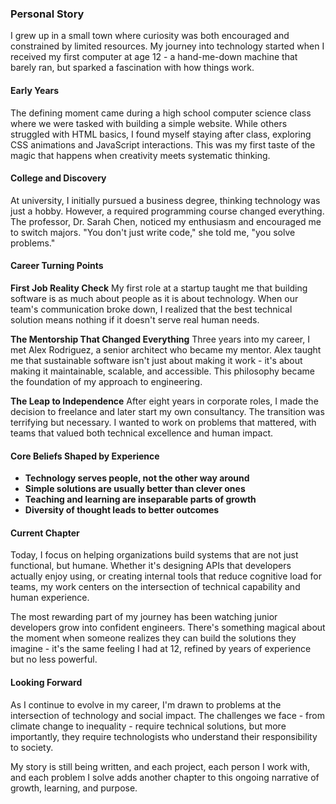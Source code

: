 ### Personal Story

I grew up in a small town where curiosity was both encouraged and constrained by limited resources. My journey into technology started when I received my first computer at age 12 - a hand-me-down machine that barely ran, but sparked a fascination with how things work.

#### Early Years

The defining moment came during a high school computer science class where we were tasked with building a simple website. While others struggled with HTML basics, I found myself staying after class, exploring CSS animations and JavaScript interactions. This was my first taste of the magic that happens when creativity meets systematic thinking.

#### College and Discovery

At university, I initially pursued a business degree, thinking technology was just a hobby. However, a required programming course changed everything. The professor, Dr. Sarah Chen, noticed my enthusiasm and encouraged me to switch majors. "You don't just write code," she told me, "you solve problems."

#### Career Turning Points

**First Job Reality Check**
My first role at a startup taught me that building software is as much about people as it is about technology. When our team's communication broke down, I realized that the best technical solution means nothing if it doesn't serve real human needs.

**The Mentorship That Changed Everything**
Three years into my career, I met Alex Rodriguez, a senior architect who became my mentor. Alex taught me that sustainable software isn't just about making it work - it's about making it maintainable, scalable, and accessible. This philosophy became the foundation of my approach to engineering.

**The Leap to Independence**
After eight years in corporate roles, I made the decision to freelance and later start my own consultancy. The transition was terrifying but necessary. I wanted to work on problems that mattered, with teams that valued both technical excellence and human impact.

#### Core Beliefs Shaped by Experience

- **Technology serves people, not the other way around**
- **Simple solutions are usually better than clever ones**
- **Teaching and learning are inseparable parts of growth**
- **Diversity of thought leads to better outcomes**

#### Current Chapter

Today, I focus on helping organizations build systems that are not just functional, but humane. Whether it's designing APIs that developers actually enjoy using, or creating internal tools that reduce cognitive load for teams, my work centers on the intersection of technical capability and human experience.

The most rewarding part of my journey has been watching junior developers grow into confident engineers. There's something magical about the moment when someone realizes they can build the solutions they imagine - it's the same feeling I had at 12, refined by years of experience but no less powerful.

#### Looking Forward

As I continue to evolve in my career, I'm drawn to problems at the intersection of technology and social impact. The challenges we face - from climate change to inequality - require technical solutions, but more importantly, they require technologists who understand their responsibility to society.

My story is still being written, and each project, each person I work with, and each problem I solve adds another chapter to this ongoing narrative of growth, learning, and purpose.
